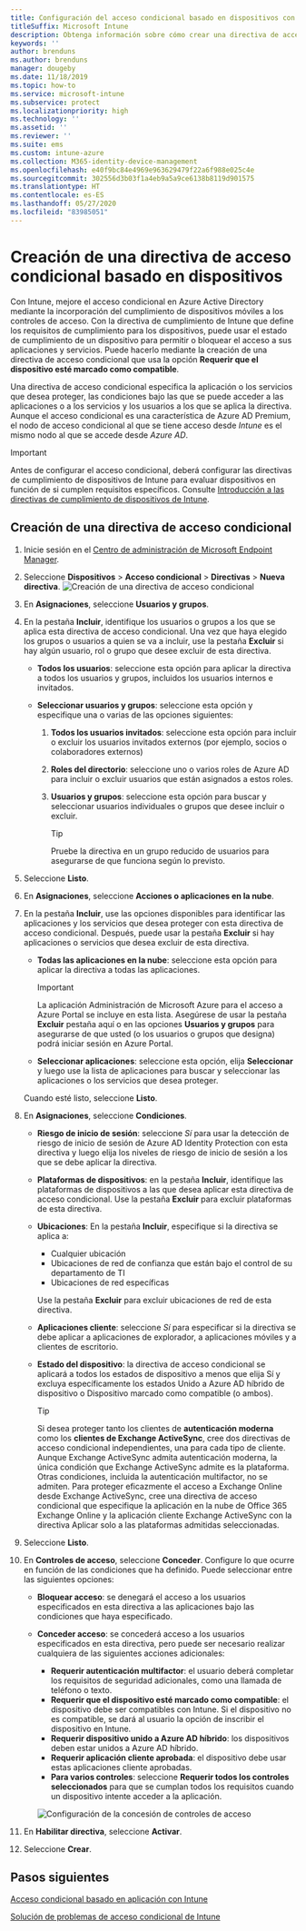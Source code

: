 ```yaml
---
title: Configuración del acceso condicional basado en dispositivos con Intune
titleSuffix: Microsoft Intune
description: Obtenga información sobre cómo crear una directiva de acceso condicional basado en dispositivos teniendo en cuenta el cumplimiento de dispositivos de Microsoft Intune y la administración de aplicaciones móviles.
keywords: ''
author: brenduns
ms.author: brenduns
manager: dougeby
ms.date: 11/18/2019
ms.topic: how-to
ms.service: microsoft-intune
ms.subservice: protect
ms.localizationpriority: high
ms.technology: ''
ms.assetid: ''
ms.reviewer: ''
ms.suite: ems
ms.custom: intune-azure
ms.collection: M365-identity-device-management
ms.openlocfilehash: e40f9bc84e4969e963629479f22a6f988e025c4e
ms.sourcegitcommit: 302556d3b03f1a4eb9a5a9ce6138b8119d901575
ms.translationtype: HT
ms.contentlocale: es-ES
ms.lasthandoff: 05/27/2020
ms.locfileid: "83985051"
---
```

# <a name="create-a-device-based-conditional-access-policy"></a>Creación de una directiva de acceso condicional basado en dispositivos

Con Intune, mejore el acceso condicional en Azure Active Directory mediante la incorporación del cumplimiento de dispositivos móviles a los controles de acceso. Con la directiva de cumplimiento de Intune que define los requisitos de cumplimiento para los dispositivos, puede usar el estado de cumplimiento de un dispositivo para permitir o bloquear el acceso a sus aplicaciones y servicios. Puede hacerlo mediante la creación de una directiva de acceso condicional que usa la opción **Requerir que el dispositivo esté marcado como compatible**.

Una directiva de acceso condicional especifica la aplicación o los servicios que desea proteger, las condiciones bajo las que se puede acceder a las aplicaciones o a los servicios y los usuarios a los que se aplica la directiva. Aunque el acceso condicional es una característica de Azure AD Premium, el nodo de acceso condicional al que se tiene acceso desde *Intune* es el mismo nodo al que se accede desde *Azure AD*.

> [!IMPORTANT]
> Antes de configurar el acceso condicional, deberá configurar las directivas de cumplimiento de dispositivos de Intune para evaluar dispositivos en función de si cumplen requisitos específicos. Consulte [Introducción a las directivas de cumplimiento de dispositivos de Intune](device-compliance-get-started.md).

## <a name="create-conditional-access-policy"></a>Creación de una directiva de acceso condicional

1. Inicie sesión en el [Centro de administración de Microsoft Endpoint Manager](https://go.microsoft.com/fwlink/?linkid=2109431).

2. Seleccione **Dispositivos** > **Acceso condicional** > **Directivas** > **Nueva directiva**.
  ![Creación de una directiva de acceso condicional](./media/create-conditional-access-intune/create-ca.png)

3. En **Asignaciones**, seleccione **Usuarios y grupos**.

4. En la pestaña **Incluir**, identifique los usuarios o grupos a los que se aplica esta directiva de acceso condicional. Una vez que haya elegido los grupos o usuarios a quien se va a incluir, use la pestaña **Excluir** si hay algún usuario, rol o grupo que desee excluir de esta directiva.

   - **Todos los usuarios**: seleccione esta opción para aplicar la directiva a todos los usuarios y grupos, incluidos los usuarios internos e invitados.

   - **Seleccionar usuarios y grupos**: seleccione esta opción y especifique una o varias de las opciones siguientes:
  
     1. **Todos los usuarios invitados**: seleccione esta opción para incluir o excluir los usuarios invitados externos (por ejemplo, socios o colaboradores externos)

     2. **Roles del directorio**: seleccione uno o varios roles de Azure AD para incluir o excluir usuarios que están asignados a estos roles.

     3. **Usuarios y grupos**: seleccione esta opción para buscar y seleccionar usuarios individuales o grupos que desee incluir o excluir.

        > [!TIP]
        > Pruebe la directiva en un grupo reducido de usuarios para asegurarse de que funciona según lo previsto.

5. Seleccione **Listo**.

6. En **Asignaciones**, seleccione **Acciones o aplicaciones en la nube**.

7. En la pestaña **Incluir**, use las opciones disponibles para identificar las aplicaciones y los servicios que desea proteger con esta directiva de acceso condicional. Después, puede usar la pestaña **Excluir** si hay aplicaciones o servicios que desea excluir de esta directiva.

   - **Todas las aplicaciones en la nube**: seleccione esta opción para aplicar la directiva a todas las aplicaciones.
     > [!IMPORTANT]
     > La aplicación Administración de Microsoft Azure para el acceso a Azure Portal se incluye en esta lista. Asegúrese de usar la pestaña **Excluir** pestaña aquí o en las opciones **Usuarios y grupos** para asegurarse de que usted (o los usuarios o grupos que designa) podrá iniciar sesión en Azure Portal. 

   - **Seleccionar aplicaciones**: seleccione esta opción, elija **Seleccionar** y luego use la lista de aplicaciones para buscar y seleccionar las aplicaciones o los servicios que desea proteger.

   Cuando esté listo, seleccione **Listo**.

8. En **Asignaciones**, seleccione **Condiciones**.

   - **Riesgo de inicio de sesión**: seleccione *Sí* para usar la detección de riesgo de inicio de sesión de Azure AD Identity Protection con esta directiva y luego elija los niveles de riesgo de inicio de sesión a los que se debe aplicar la directiva.

   - **Plataformas de dispositivos**: en la pestaña **Incluir**, identifique las plataformas de dispositivos a las que desea aplicar esta directiva de acceso condicional. Use la pestaña **Excluir** para excluir plataformas de esta directiva.

   - **Ubicaciones**: En la pestaña **Incluir**, especifique si la directiva se aplica a:
     - Cualquier ubicación
     - Ubicaciones de red de confianza que están bajo el control de su departamento de TI
     - Ubicaciones de red específicas

     Use la pestaña **Excluir** para excluir ubicaciones de red de esta directiva.

   - **Aplicaciones cliente**: seleccione *Sí* para especificar si la directiva se debe aplicar a aplicaciones de explorador, a aplicaciones móviles y a clientes de escritorio.

   - **Estado del dispositivo**: la directiva de acceso condicional se aplicará a todos los estados de dispositivo a menos que elija Sí y excluya específicamente los estados Unido a Azure AD híbrido de dispositivo o Dispositivo marcado como compatible (o ambos).

     > [!TIP]
     > Si desea proteger tanto los clientes de **autenticación moderna** como los **clientes de Exchange ActiveSync**, cree dos directivas de acceso condicional independientes, una para cada tipo de cliente. Aunque Exchange ActiveSync admita autenticación moderna, la única condición que Exchange ActiveSync admite es la plataforma. Otras condiciones, incluida la autenticación multifactor, no se admiten. Para proteger eficazmente el acceso a Exchange Online desde Exchange ActiveSync, cree una directiva de acceso condicional que especifique la aplicación en la nube de Office 365 Exchange Online y la aplicación cliente Exchange ActiveSync con la directiva Aplicar solo a las plataformas admitidas seleccionadas.

9. Seleccione **Listo**.

10. En **Controles de acceso**, seleccione **Conceder**. Configure lo que ocurre en función de las condiciones que ha definido.  Puede seleccionar entre las siguientes opciones:

    - **Bloquear acceso**: se denegará el acceso a los usuarios especificados en esta directiva a las aplicaciones bajo las condiciones que haya especificado.
    - **Conceder acceso**: se concederá acceso a los usuarios especificados en esta directiva, pero puede ser necesario realizar cualquiera de las siguientes acciones adicionales:
      - **Requerir autenticación multifactor**: el usuario deberá completar los requisitos de seguridad adicionales, como una llamada de teléfono o texto.
      - **Requerir que el dispositivo esté marcado como compatible**: el dispositivo debe ser compatibles con Intune. Si el dispositivo no es compatible, se dará al usuario la opción de inscribir el dispositivo en Intune.
      - **Requerir dispositivo unido a Azure AD híbrido**: los dispositivos deben estar unidos a Azure AD híbrido.
      - **Requerir aplicación cliente aprobada**: el dispositivo debe usar estas aplicaciones cliente aprobadas. 
      - **Para varios controles**: seleccione **Requerir todos los controles seleccionados** para que se cumplan todos los requisitos cuando un dispositivo intente acceder a la aplicación.

      ![Configuración de la concesión de controles de acceso](./media/create-conditional-access-intune/create-ca-grant-access-settings.png)

11. En **Habilitar directiva**, seleccione **Activar**.

12. Seleccione **Crear**.

## <a name="next-steps"></a>Pasos siguientes

[Acceso condicional basado en aplicación con Intune](app-based-conditional-access-intune.md)

[Solución de problemas de acceso condicional de Intune](https://support.microsoft.com/help/4456106)
